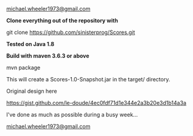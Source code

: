 michael.wheeler1973@gmail.com

**Clone everything out of the repository with**

git clone https://github.com/sinisterprog/Scores.git

**Tested on Java 1.8**

**Build with maven 3.6.3 or above**

mvn package

This will create a Scores-1.0-Snapshot.jar in the target/ directory.

Original design here

https://gist.github.com/le-doude/4ec0fdf71d1e344e2a3b20e3d1b14a3a

I've done as much as possible during a busy week...

michael.wheeler1973@gmail.com





